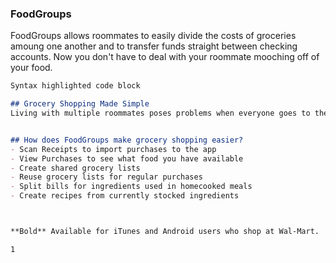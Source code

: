 ### FoodGroups

FoodGroups allows roommates to easily divide the costs of groceries amoung one another and to transfer funds straight between checking accounts. Now you don't have to deal with your roommate mooching off of your food. 

```markdown
Syntax highlighted code block

## Grocery Shopping Made Simple
Living with multiple roommates poses problems when everyone goes to the store on their own and you end up with four tubs of butter in your fridge. With FoodGroups, a free app, you can easily communicate grocery purchases to avoid wasteful and redundant purchases. When roommates cook together and share meals, FoodGroup makes splitting the cost simple. 


## How does FoodGroups make grocery shopping easier?
- Scan Receipts to import purchases to the app
- View Purchases to see what food you have available
- Create shared grocery lists 
- Reuse grocery lists for regular purchases
- Split bills for ingredients used in homecooked meals
- Create recipes from currently stocked ingredients 



**Bold** Available for iTunes and Android users who shop at Wal-Mart.

1
